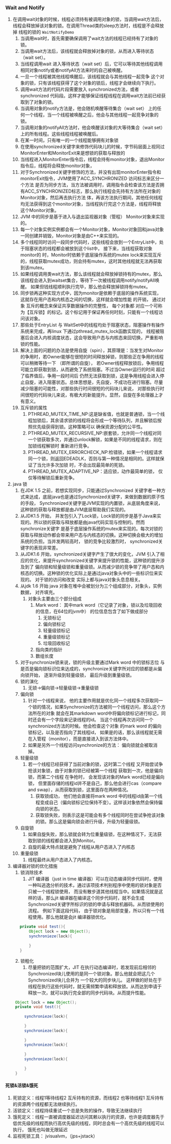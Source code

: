 ### Wait and Notify
1. 在调用wait对象的时候，线程必须持有被调用对象的锁，当调用wait方法后，线程会释放掉该对象的锁。在调用Thread类的sleep方法时，线程是不会释放掉
线程的锁的 `WaitNotifyDemo`
   1. 当调用wait时，首先需要确保调用了wait方法的线程已经持有了对象的锁。
   2. 当调用wait方法后，该线程就会释放掉对象的锁，从而进入等待状态（wait set）。
   3. 当线程调用wait 进入等待状态（wait set）后，它可以等待其他线程调用相同对象notify或者notifyAll方法来时的自己被唤醒。
   4. 一旦一个线程被其他线程唤醒后，该线程就会与其他线程一起竞争 这个对象的锁，只有该线程获得了这个对象的锁后，线程才会继续向下执行。
   5. 调用wait方法的代码片段需要放入 synchronized方法，或者synchronized 代码段。这样才能够保证线程线程在调用wait方法前已经获取到了对象的锁。
   6. 当调用对象的notify方法是，他会随机唤醒等待集合（wait set） 上的任何一个线程，当一个线程被唤醒之后，他会与其他线程一起竞争对象的锁。
   7. 当调用对象的notifyAll方法时，他会唤醒该对象的大等待集合（wait set）上的所有线程。这些线程线程被唤醒后。
   8. 在某一时间，只有唯一的一个线程能够拥有对象锁
   9. 在使用synchronized关键字来修饰代码块儿的时候，字节码层面上视同过MonitorEnter和MonitorExit来是想锁的获取与释放的
   10. 当线程进入MonitorEnter指令后，线程会持有monitor对象，退出Monitor指令后，线程将会释放monitor对象，
   11. 对于Synchronized关键字修饰的方法，并没有出现monitorEnter指令和monitorExit指令，JVM使用了ACC_SYNCHRONIZED 访问标志来区分一个方法
是否为同步方法，当方法被调用时，调用指令会检查该方法是否拥有ACC_SYNCHRONIZED标志，那么执行线程会先持有方法所在对象的Monitor对象，然后再去执行方法
体，再该方法执行期间，其他任何线程均无法获得到这个monitor对象，当线程执行完这个方法是，线程将释放这个Monitor对象。
   12. JVM 中的同步是基于进入与退出监视器对象（管程） Monitor对象来实现的。
   13. 每一个对象实例实例都会有一个Monitor对象，Monitor对象回和java对象一同创建并销毁，Monitor对象是由C++来实现的。
   14. 多个线程同时访问一段同步代码时，这些线程会放到一个EntryList中，处于阻塞状态的线程都会被放到这个list中， 接下来，当线程获取对象monitor的
时，Monitor时依赖于底层操作系统的mutex lock来实现互斥的，线程获取mutex成功，则会持有mutex，这时其他线程就无法再获取到该mutex。
   15. 如果线程调用类wait方法，那么该线程就会释放掉锁持有的mutex，那么该线程会进入到waitset集合，等待下一次被线程调用notify/notifyAll唤醒。
如果但钱线程顺利执行完毕，那么他会释放掉锁持有mutex。
   16. 同步锁再这种实现方式中，因为monitor是依赖于底层的操作系统实现，这就存在用户态和内核态之间的切换，这样就会增加性能 的开销， 通过对象
互斥的概念来保证共享数据操作的完整性， 每个对象都 对应一个可称为【互斥锁】的标记。这个标记用于保证再任何时刻，只能有一个线程访问该对象。
   17. 那些处于EntryList 与 WaitSet中的线程均处于阻塞状态，阻塞操作有操作系统来完成，再linux 下通过pthread_mutex_lock函数实现的，
线程被阻塞后会进入内核调度状态，这会导致用户态与内核态来回切换，严重影响锁的性能。
   18. 解决上面的问题的办法是使用自旋（spin），其原理是：当发生对Monitor的争用时，若Owner能够在很短的时间释放掉锁，则那些正在争用的线程可以稍微等待一下
（即所谓的自旋）， 若Owner线程释放锁后，争用线程 可能立即获取到锁，从而避免了系统阻塞。不过当Owner运行的时间 超过了临界值后，争用一段时间后
仍然无法获取到锁，这是争用线程会进入停止自旋，进入阻塞状态。总体思想是，先自旋，不成功在进行阻塞。尽量减少阻塞的可能性，对那些执行时间很短的代码块儿来说，
对那些执行时间很短的代码块儿来说，有极大的新能提升。显然，自旋在多处理器上才有意义。
   19. 互斥锁的属性
       1. PTHREAD_MUTEX_TIME_NP:这是缺省值，也就是普通锁，当一个线程加锁后，其余请求锁的线程将会形成一个等待队列，并且解锁后按照优先级获得到锁。这种策略可以
确保资源分配的公平性。
       2. PTHREAD_MUTEX_RECURSIVE_NP:嵌套锁，允许同一个线程对同一个锁获取多次，并通过unlock解锁，如果是不同的线程请求，则在加锁线程解锁时
重新进行竞争。
       3. PTHREAD_MUTEX_ERRORCHECK_NP:检错锁，如果一个线程请求同一个锁，则返回EDEADLK，否则与第一种情况是相同的。这样就保证了当允许多次加锁
时，不会出现最简单的死锁。
       4. PTHREAD_MUTEX_ADAPTIVE_NP：适应锁，动作最简单的锁， 仅仅等待解锁后重新竞争。
2. java 锁
   1. 在JDK 1.5 之前，若想实现同步，只能通过Synchronized 关键字者一种方式来达成，底层java也是通过Synchronized关键字，来做到数据的原子性的手段，
   Synchronized关键字是JVM实现的内置锁，从底层角度来说，这种锁的获取与释放都是由JVM底层帮助我们实现的。 
   2. 从JDK1.5 开始， 并发包引入了Lock锁，Lock锁的同步是基于Java来实现的。所以锁的获取与释放都是由java代码实现与控制的。然而synchronize关键字
   是基于底层操作系统的mutex来实现的。每次对锁的获取与释放动作都会带来用户态与内核态的切换。这种切换会极大的增加系统的负担。当并发两较高时， 锁的竞争比较激烈时，
   synchronized关键字的表现非常差。
   3. 从JDK1.6 开始，synchronized关键字产生了很大的变化，JVM  引入了相应的优化，来提升synchronized关键字来提升锁的性能，这种锁的提升涉及到了
   偏向锁和轻量级锁和重量级锁。从而减少锁的竞争带了用户态和内核态的切换。这种锁的优化实际上是通过java对象头中的一些标识位来实现的。 对于锁的访问和改变
   实际上都与java对象头息息相关。
   4. 从jdk 1.6 开始 java 对象在堆中会被划分为三个组成部分，对象头，实例数据， 对齐填充。 
      1. 对象头主要由三个部分组成
         1. Mark word： 其中mark word（它记录了对象，锁以及垃圾回收的信息，在64位的jvm中） 的位信息包含了如下做成部分
            1. 无锁标记
            2. 偏向锁标记
            3. 轻量级锁标记
            4. 重量级锁标记
            5. 垃圾回收标记 
         2. 指向类的指针
         3. 数组长度
   5. 对于synchronize锁来说，锁的升级主要通过Mark word 中的锁标志位 与是否是偏向锁标识位来达成的，synchronize关键字所对应的锁都是从偏向锁开始，
逐渐升级到轻量级锁， 最后升级到重量级锁。 
   6. 锁的演化
      1. 无锁->偏向锁->轻量级锁->重量级锁
   7. 偏向锁
      1. 针对一个线程来说， 他的主要作用就是优化同一个线程多次获取同一个锁的情况，如果Synchronize的方法被同一个线程访问，那么这个方法所在的对象
就会在其markdown word中将偏向锁标记进行标记，同时还会有一个字段来记录线程的id。 当这个线程再次访问同一个synchronized方法的时候。他会检查这个对象
的mark word 的偏向锁标记，以及是否指向了其线程id， 如果是的话，那么该线程就无需在入管程（monitor），而是直接进入到该方法体中。
      2. 如果是另外一个线程访问synchronize的方法： 偏向锁就会被取消掉。  
   8. 轻量级锁
      1. 若一个线程已经获得了当前对象的锁，这时第二个线程 又开始尝试争抢该对象锁，由于对象的锁已经被第一个线程 获取到一次，他是偏向锁，而第二个线程
在争抢时， 会发现该对象的Mark word已经是偏向锁， 但里面存储的线程id并不是自己，那么他会进行cas（compare and swap），从而获取到锁，这里面存在两种情况。
         1. 获取锁成功， 他们他会直接将mark word 中的线程id由第一个线程变成自己（偏向锁标记位保持不变）。这样该对象依然会保持偏向锁的状态。
         2. 获取锁失败，则表示这是可能会有多个线程同时在尝试争抢该对象的锁。那么这是偏向锁会进行升级，升级为轻量级锁。
   9. 自旋锁
      1. 如果自旋失败，那么锁就会转为位重量级锁，在这种情况下，无法获取到锁的线程都会进入到Monitor。
      2. 自旋的最大特点就是避免了线程从用户态进入了内核态 
   10. 重量级锁
       1. 线程最终从用户态进入了内核态。 
3. 编译器对锁的优化措施
   1. 锁消除技术
      1. JIT 编译器（just in time 编译器）可以在动态编译同步代码时，使用一种叫逃逸分析的技术，通过该项技术判别程序中使用的锁对象是否只被一个线程锁使用，
而没有散步道其他线程当中。如果情况就是这样的话，那么jit 编译器在编译这个同步代码时，就不会生成Synchronized关键字所标识的锁的申请与释放机器码。从而锁使用的流程。
例如下面这段代码， 由于锁对象是局部变量，所以只有一个线程使用。那么他就是会jit 编译器锁优化。
   ``` java 
      private void test(){
          Object lock = new Object();
          synchronieze(lock){
          
          }
      }
   ```
   2. 锁粗化
      1. 尽量把锁的范围扩大，JIT 在执行动态编译时，若发现前后相邻的Synchronized块儿使用的是同一个锁对象。那么他就会把这几个Synchronized块儿合并为
一个较大的同步块儿。 这样做的好处在于线程在执行这些代码时，就无需频繁申请和释放锁。从而达到申请于释放一次，就可以执行完全部的同步代码块。从而提升性能。
     ``` java 
      Object lock = new Object();
      private void test(){
          
          synchronieze(lock){
          
          }
          synchronieze(lock){
          
          }
          synchronieze(lock){
          
          }
          synchronieze(lock){
          
          }
      }
   ```
#### 死锁&活锁&饿死
1. 死锁定义：线程1等待线程2 互斥持有的资源，而线程2 也等待线程1 互斥持有的资源两个线程都无法继续执行。
2. 活锁定义：线程持续重试一个总是失败的操作，导致无法继续执行
3. 饿死定义：线程一直被调度器延迟访问其赖以执行的资源，也许是调度器先于低优先级的线程而执行高优先级的线程，同时总会有一个高优先级的线程可以执行，
饿死也叫做无限延迟
4. 监视死锁工具： jvisualvm，（jps+jstack）